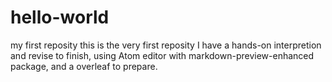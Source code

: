 # hello-world
my first reposity
this is the very first reposity 
I have a hands-on interpretion and revise to finish, using Atom editor with markdown-preview-enhanced package, and a overleaf to prepare.  
